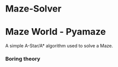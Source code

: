 # Maze-Solver

# Maze World - Pyamaze

A simple A-Star/A* algorithm used to solve a Maze. 

### Boring theory
